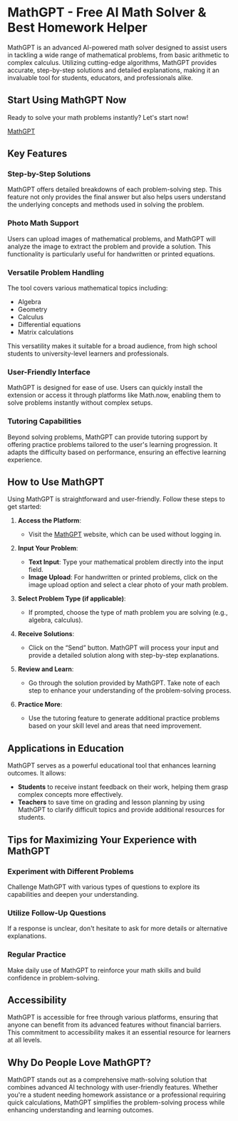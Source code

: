 # MathGPT - Free AI Math Solver & Best Homework Helper

MathGPT is an advanced AI-powered math solver designed to assist users in tackling a wide range of mathematical problems, from basic arithmetic to complex calculus. Utilizing cutting-edge algorithms, MathGPT provides accurate, step-by-step solutions and detailed explanations, making it an invaluable tool for students, educators, and professionals alike.

## Start Using MathGPT Now
Ready to solve your math problems instantly? Let's start now!

[MathGPT](https://math-gpt.ai)
  
## Key Features

### Step-by-Step Solutions
MathGPT offers detailed breakdowns of each problem-solving step. This feature not only provides the final answer but also helps users understand the underlying concepts and methods used in solving the problem.

### Photo Math Support
Users can upload images of mathematical problems, and MathGPT will analyze the image to extract the problem and provide a solution. This functionality is particularly useful for handwritten or printed equations.

### Versatile Problem Handling
The tool covers various mathematical topics including:
- Algebra
- Geometry
- Calculus
- Differential equations
- Matrix calculations

This versatility makes it suitable for a broad audience, from high school students to university-level learners and professionals.

### User-Friendly Interface
MathGPT is designed for ease of use. Users can quickly install the extension or access it through platforms like Math.now, enabling them to solve problems instantly without complex setups.

### Tutoring Capabilities
Beyond solving problems, MathGPT can provide tutoring support by offering practice problems tailored to the user's learning progression. It adapts the difficulty based on performance, ensuring an effective learning experience.

## How to Use MathGPT

Using MathGPT is straightforward and user-friendly. Follow these steps to get started:

1. **Access the Platform**: 
   - Visit the [MathGPT](https://math-gpt.ai) website, which can be used without logging in.

2. **Input Your Problem**: 
   - **Text Input**: Type your mathematical problem directly into the input field.
   - **Image Upload**: For handwritten or printed problems, click on the image upload option and select a clear photo of your math problem.

3. **Select Problem Type (if applicable)**: 
   - If prompted, choose the type of math problem you are solving (e.g., algebra, calculus).

4. **Receive Solutions**: 
   - Click on the “Send” button. MathGPT will process your input and provide a detailed solution along with step-by-step explanations.

5. **Review and Learn**: 
   - Go through the solution provided by MathGPT. Take note of each step to enhance your understanding of the problem-solving process.

6. **Practice More**: 
   - Use the tutoring feature to generate additional practice problems based on your skill level and areas that need improvement.

## Applications in Education

MathGPT serves as a powerful educational tool that enhances learning outcomes. It allows:
- **Students** to receive instant feedback on their work, helping them grasp complex concepts more effectively.
- **Teachers** to save time on grading and lesson planning by using MathGPT to clarify difficult topics and provide additional resources for students.

## Tips for Maximizing Your Experience with MathGPT

### Experiment with Different Problems
Challenge MathGPT with various types of questions to explore its capabilities and deepen your understanding.

### Utilize Follow-Up Questions
If a response is unclear, don't hesitate to ask for more details or alternative explanations.

### Regular Practice
Make daily use of MathGPT to reinforce your math skills and build confidence in problem-solving.

## Accessibility

MathGPT is accessible for free through various platforms, ensuring that anyone can benefit from its advanced features without financial barriers. This commitment to accessibility makes it an essential resource for learners at all levels.

## Why Do People Love MathGPT?

MathGPT stands out as a comprehensive math-solving solution that combines advanced AI technology with user-friendly features. Whether you're a student needing homework assistance or a professional requiring quick calculations, MathGPT simplifies the problem-solving process while enhancing understanding and learning outcomes.
